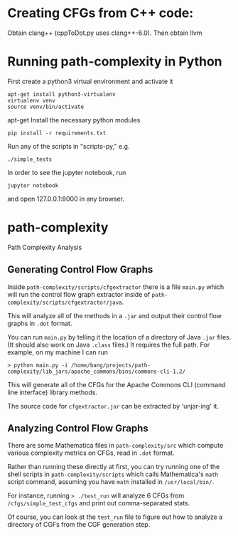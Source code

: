 # Creating CFGs from C++ code: 

Obtain clang++ (cppToDot.py uses clang++-6.0).
Then obtain llvm

# Running path-complexity in Python

First create a python3 virtual environment and activate it

```
apt-get install python3-virtualenv
virtualenv venv 
source venv/bin/activate 
```
apt-get
Install the necessary python modules 

```
pip install -r requirements.txt 
```

Run any of the scripts in "scripts-py," e.g. 

```
./simple_tests
```

In order to see the jupyter notebook, run 

```
jupyter notebook 
```

and open 127.0.0.1:8000 in any browser. 

# path-complexity
Path Complexity Analysis 

## Generating Control Flow Graphs

Inside `path-complexity/scripts/cfgextractor` there is a file `main.py` which will run the control flow graph extractor inside of `path-complexity/scripts/cfgextractor/java`.

This will analyze all of the methods in a `.jar` and output their control flow graphs in `.dot` format.

You can run `main.py` by telling it the location of a directory of Java `.jar` files. (It should also work on Java `.class` files.) It requires the full path. For example, on my machine I can run

`> python main.py -i /home/bang/projects/path-complexity/lib_jars/apache_commons/bins/commons-cli-1.2/`

This will generate all of the CFGs for the Apache Commons CLI (command line interface) library methods. 

The source code for `cfgextractor.jar` can be extracted by 'unjar-ing' it. 

## Analyzing Control Flow Graphs

There are some Mathematica files in `path-complexity/src` which compute various complexity metrics on CFGs, read in `.dot` format. 

Rather than running these directly at first, you can try running one of the shell scripts in `path-complexity/scripts` which calls Mathematica's `math` script command, assuming you have `math` installed in `/usr/local/bin/`.

For instance, running `> ./test_run` will analyze 6 CFGs from `/cfgs/simple_test_cfgs` and print out comma-separated stats.

Of course, you can look at the `test_run` file to figure out how to analyze a directory of CGFs from the CGF generation step. 

